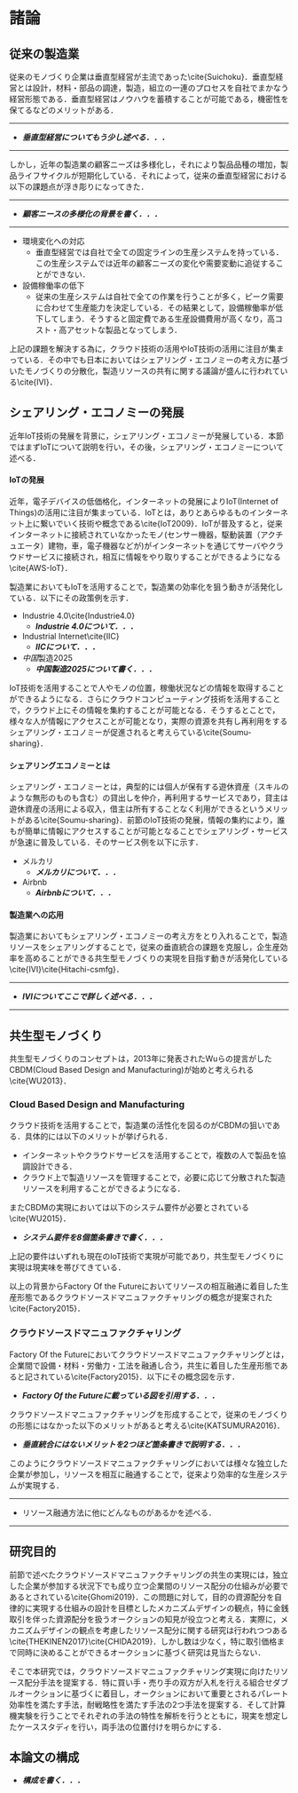 # 諸論

## 従来の製造業

従来のモノづくり企業は垂直型経営が主流であった\cite{Suichoku}．垂直型経営とは設計，材料・部品の調達，製造，組立の一連のプロセスを自社でまかなう経営形態である．垂直型経営はノウハウを蓄積することが可能である，機密性を保てるなどのメリットがある．

---

+ ***垂直型経営についてもう少し述べる．．．*** 

---



しかし，近年の製造業の顧客ニーズは多様化し，それにより製品品種の増加，製品ライフサイクルが短期化している．それによって，従来の垂直型経営における以下の課題点が浮き彫りになってきた．

---

+ ***顧客ニースの多様化の背景を書く．．．*** 

---



+ 環境変化への対応
  + 垂直型経営では自社で全ての固定ラインの生産システムを持っている．この生産システムでは近年の顧客ニーズの変化や需要変動に追従することができない．
+ 設備稼働率の低下
  + 従来の生産システムは自社で全ての作業を行うことが多く，ピーク需要に合わせて生産能力を決定している．その結果として，設備稼働率が低下してしまう．そうすると固定費である生産設備費用が高くなり，高コスト・高アセットな製品となってしまう．

上記の課題を解決する為に，クラウド技術の活用やIoT技術の活用に注目が集まっている．その中でも日本においてはシェアリング・エコノミーの考え方に基づいたモノづくりの分散化，製造リソースの共有に関する議論が盛んに行われている\cite{IVI}．

## シェアリング・エコノミーの発展

近年IoT技術の発展を背景に，シェアリング・エコノミーが発展している．本節ではまずIoTについて説明を行い，その後，シェアリング・エコノミーについて述べる．

#### IoTの発展

近年，電子デバイスの低価格化，インターネットの発展によりIoT(Internet of Things)の活用に注目が集まっている．IoTとは，ありとあらゆるものインターネット上に繋いでいく技術や概念である\cite{IoT2009}．IoTが普及すると，従来インターネットに接続されていなかったモノ(センサー機器，駆動装置（アクチュエータ）建物，車，電子機器などが)がインターネットを通じてサーバやクラウドサービスに接続され，相互に情報をやり取りすることができるようになる\cite{AWS-IoT}．

製造業においてもIoTを活用することで，製造業の効率化を狙う動きが活発化している．以下にその政策例を示す．

+ Industrie 4.0\cite{Industrie4.0}
  + ***Industrie 4.0について．．．***
+ Industrial Internet\cite{IIC}
  + ***IICについて．．．***
+ *中国*製造2025
  + ***中国製造2025について書く．．．*** 

IoT技術を活用することで人やモノの位置，稼働状況などの情報を取得することができるようになる．さらにクラウドコンピューティング技術を活用することで，クラウド上にその情報を集約することが可能となる．そうするとことで，様々な人が情報にアクセスことが可能となり，実際の資源を共有し再利用をするシェアリング・エコノミーが促進されると考えらている\cite{Soumu-sharing}．

#### シェアリングエコノミーとは

シェアリング・エコノミーとは，典型的には個人が保有する遊休資産（スキルのような無形のものも含む）の貸出しを仲介，再利用するサービスであり，貸主は遊休資産の活用による収入，借主は所有することなく利用ができるというメリットがある\cite{Soumu-sharing}．前節のIoT技術の発展，情報の集約により，誰もが簡単に情報にアクセスすることが可能となることでシェアリング・サービスが急速に普及している．そのサービス例を以下に示す．

+ メルカリ
  + ***メルカリについて．．．***
+ Airbnb
  + ***Airbnbについて．．．***

#### 製造業への応用

製造業においてもシェアリング・エコノミーの考え方をとり入れることで，製造リソースをシェアリングすることで，従来の垂直統合の課題を克服し，企生産効率を高めることができる共生型モノづくりの実現を目指す動きが活発化している\cite{IVI}\cite{Hitachi-csmfg}．

---

+ ***IVIについてここで詳しく述べる．．．*** 

---



## 共生型モノづくり

共生型モノづくりのコンセプトは，2013年に発表されたWuらの提言がしたCBDM(Cloud  Based Design and Manufacturing)が始めと考えられる\cite{WU2013}．

### Cloud Based Design and Manufacturing

クラウド技術を活用することで，製造業の活性化を図るのがCBDMの狙いである．具体的には以下のメリットが挙げられる．

+ インターネットやクラウドサービスを活用することで，複数の人で製品を協調設計できる．
+ クラウド上で製造リソースを管理することで，必要に応じて分散された製造リソースを利用することができるようになる．

またCBDMの実現においては以下のシステム要件が必要とされている\cite{WU2015}．

+ ***システム要件を8個箇条書きで書く．．．***

上記の要件はいずれも現在のIoT技術で実現が可能であり，共生型モノづくりに実現は現実味を帯びてきている．

以上の背景からFactory Of the Futureにおいてリソースの相互融通に着目した生産形態であるクラウドソースドマニュファクチャリングの概念が提案された\cite{Factory2015}．

### クラウドソースドマニュファクチャリング

Factory Of the Futureにおいてクラウドソースドマニュファクチャリングとは，企業間で設備・材料・労働力・工法を融通し合う，共生に着目した生産形態であると記されている\cite{Factory2015}．以下にその概念図を示す．

+ ***Factory Of the Futureに載っている図を引用する．．．***

クラウドソースドマニュファクチャリングを形成することで，従来のモノづくりの形態にはなかった以下のメリットがあると考える\cite{KATSUMURA2016}．

+ ***垂直統合にはないメリットを2つほど箇条書きで説明する．．．***

このようにクラウドソースドマニュファクチャリングにおいては様々な独立した企業が参加し，リソースを相互に融通することで，従来より効率的な生産システムが実現する．

---

+ リソース融通方法に他にどんなものがあるかを述べる．

---



## 研究目的

前節で述べたクラウドソースドマニュファクチャリングの共生の実現には，独立した企業が参加する状況下でも成り立つ企業間のリソース配分の仕組みが必要であるとされている\cite{Ghomi2019}．この問題に対して，目的の資源配分を自律的に実現する仕組みの設計を目標としたメカニズムデザインの観点，特に金銭取引を伴った資源配分を扱うオークションの知見が役立つと考える．実際に，メカニズムデザインの観点を考慮したリソース配分に関する研究は行われつつある\cite{THEKINEN2017}\cite{CHIDA2019}．しかし数は少なく，特に取引価格まで同時に決めることができるオークションに基づく研究は見当たらない．

そこで本研究では，クラウドソースドマニュファクチャリング実現に向けたリソース配分手法を提案する．特に買い手・売り手の双方が入札を行える組合せダブルオークションに基づくに着目し，オークションにおいて重要とされるパレート効率性を満たす手法，耐戦略性を満たす手法の2つ手法を提案する．そして計算機実験を行うことでそれぞれの手法の特性を解析を行うとともに，現実を想定したケーススタディを行い，両手法の位置付けを明らかにする．

## 本論文の構成

+ ***構成を書く．．．***






